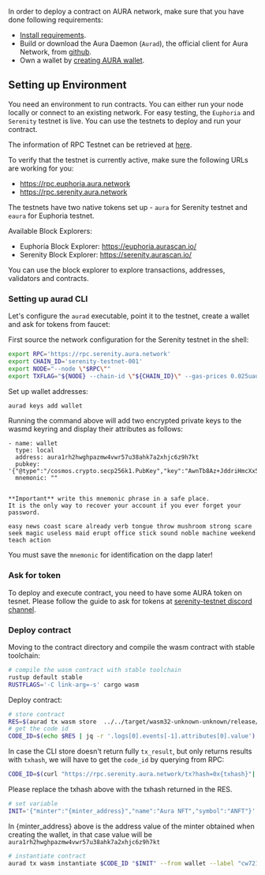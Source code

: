 In order to deploy a contract on AURA network, make sure that you have done following requirements:
- [Install requirements](1.introduction.md).
- Build or download the Aura Daemon (`Aurad`), the official client for Aura Network, from [github](https://github.com/aura-nw/aura).
- Own a wallet by [creating AURA wallet](../contract/1.wallet-creating.md).


## Setting up Environment
You need an environment to run contracts. You can either run your node locally or connect to an existing network. For easy testing, the `Euphoria` and `Serenity` testnet is live. You can use the testnets to deploy and run your contract.

The information of RPC Testnet can be retrieved at [here](../contract/0.rpc.md).

To verify that the testnet is currently active, make sure the following URLs are working for you:
- https://rpc.euphoria.aura.network
- https://rpc.serenity.aura.network

The testnets have two native tokens set up - `aura` for Serenity testnet and `eaura` for Euphoria testnet.

Available Block Explorers:
- Euphoria Block Explorer: https://euphoria.aurascan.io/
- Serenity Block Explorer: https://serenity.aurascan.io/

You can use the block explorer to explore transactions, addresses, validators and contracts.

### Setting up aurad CLI

Let's configure the `aurad` executable, point it to the testnet, create a wallet and ask for tokens from faucet:

First source the network configuration for the Serenity testnet in the shell:

```bash
export RPC='https://rpc.serenity.aura.network'
export CHAIN_ID='serenity-testnet-001'
export NODE="--node \"$RPC\""
export TXFLAG="${NODE} --chain-id \"${CHAIN_ID}\" --gas-prices 0.025uaura --gas auto --gas-adjustment 1.3"
```

Set up wallet addresses:

```bash
aurad keys add wallet
```

Running the command above will add two encrypted private keys to the wasmd keyring and display their attributes as follows:
```
- name: wallet
  type: local
  address: aura1rh2hwghpazmw4vwr57u38ahk7a2xhjc6z9h7kt
  pubkey: '{"@type":"/cosmos.crypto.secp256k1.PubKey","key":"AwnTb8Az+JddriHmcXx5VDY0RpcUAzMf/gCRVjWUB9HM"}'
  mnemonic: ""


**Important** write this mnemonic phrase in a safe place.
It is the only way to recover your account if you ever forget your password.

easy news coast scare already verb tongue throw mushroom strong scare seek magic useless maid erupt office stick sound noble machine weekend teach action
```

You must save the `mnemonic` for identification on the dapp later!

### Ask for token

To deploy and execute contract, you need to have some AURA token on tesnet.
Please follow the guide to ask for tokens at [serenity-testnet discord channel](https://github.com/aura-nw/testnets/tree/main/serenity-testnet-001).

### Deploy contract
Moving to the contract directory and compile the wasm contract with stable toolchain:
```bash
# compile the wasm contract with stable toolchain
rustup default stable
RUSTFLAGS='-C link-arg=-s' cargo wasm
```

Deploy contract:

```bash
# store contract
RES=$(aurad tx wasm store  ../../target/wasm32-unknown-unknown/release/cw721_base.wasm --from wallet $TXFLAG --output json)
# get the code id
CODE_ID=$(echo $RES | jq -r '.logs[0].events[-1].attributes[0].value')
```

In case the CLI store doesn't return fully `tx_result`, but only returns results with `txhash`, we will have to get the `code_id` by querying from RPC:

```bash
CODE_ID=$(curl "https://rpc.serenity.aura.network/tx?hash=0x{txhash}"| jq -r ".result.tx_result.log"|jq -r ".[0].events[-1].attributes[0].value")
```

Please replace the txhash above with the txhash returned in the RES.

```bash
# set variable
INIT='{"minter":"{minter_address}","name":"Aura NFT","symbol":"ANFT"}'
```

In {minter_address} above is the address value of the minter obtained when creating the wallet, in that case value will be `aura1rh2hwghpazmw4vwr57u38ahk7a2xhjc6z9h7kt`

```bash
# instantiate contract
aurad tx wasm instantiate $CODE_ID "$INIT" --from wallet --label "cw721" $TXFLAG -y --no-admin
```
